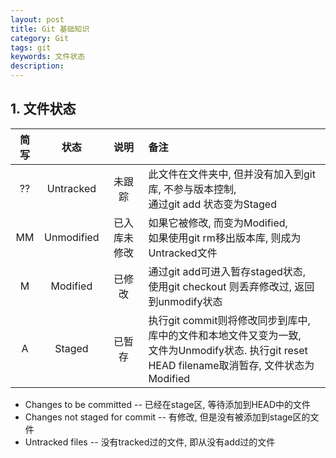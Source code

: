 ```yaml
---
layout: post
title: Git 基础知识
category: Git
tags: git
keywords: 文件状态
description:
---
```


## 1. 文件状态

|简写|状态|说明|备注|
|:---:|:---:|:---:|:---|
|??|Untracked|未跟踪|此文件在文件夹中, 但并没有加入到git库, 不参与版本控制,<br>通过git add 状态变为Staged|
|MM|Unmodified|已入库未修改|如果它被修改, 而变为Modified,<br>如果使用git rm移出版本库, 则成为Untracked文件|
|M|Modified|已修改|通过git add可进入暂存staged状态,<br>使用git checkout 则丢弃修改过, 返回到unmodify状态
|A|Staged|已暂存|执行git commit则将修改同步到库中, 库中的文件和本地文件又变为一致, <br>文件为Unmodify状态. 执行git reset HEAD filename取消暂存, 文件状态为Modified

- Changes to be committed -- 已经在stage区, 等待添加到HEAD中的文件
- Changes not staged for commit -- 有修改, 但是没有被添加到stage区的文件
- Untracked files -- 没有tracked过的文件, 即从没有add过的文件
